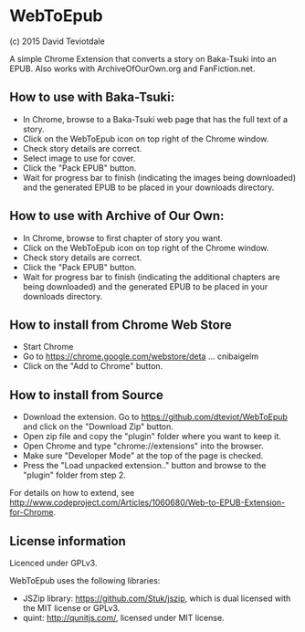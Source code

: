 # WebToEpub
(c) 2015 David Teviotdale

A simple Chrome Extension that converts a story on Baka-Tsuki into an EPUB.
Also works with ArchiveOfOurOwn.org and FanFiction.net.

## How to use with Baka-Tsuki:
* In Chrome, browse to a Baka-Tsuki web page that has the full text of a story.
* Click on the WebToEpub icon on top right of the Chrome window.
* Check story details are correct.
* Select image to use for cover.
* Click the "Pack EPUB" button.
* Wait for progress bar to finish (indicating the images being downloaded) and the generated EPUB to be placed in your downloads directory.

## How to use with Archive of Our Own:
* In Chrome, browse to first chapter of story you want.
* Click on the WebToEpub icon on top right of the Chrome window.
* Check story details are correct.
* Click the "Pack EPUB" button.
* Wait for progress bar to finish (indicating the additional chapters are being downloaded) and the generated EPUB to be placed in your downloads directory.

## How to install from Chrome Web Store
* Start Chrome
* Go to https://chrome.google.com/webstore/deta ... cnibaigelm
* Click on the "Add to Chrome" button.

## How to install from Source
* Download the extension. Go to https://github.com/dteviot/WebToEpub and click on the "Download Zip" button.
* Open zip file and copy the "plugin" folder where you want to keep it.
* Open Chrome and type "chrome://extensions" into the browser.
* Make sure "Developer Mode" at the top of the page is checked.
* Press the "Load unpacked extension.." button and browse to the "plugin" folder from step 2.

For details on how to extend, see http://www.codeproject.com/Articles/1060680/Web-to-EPUB-Extension-for-Chrome.

## License information
Licenced under GPLv3.

WebToEpub uses the following libraries:
* JSZip library: https://github.com/Stuk/jszip, which is dual licensed with the MIT license or GPLv3.
* quint: http://qunitjs.com/, licensed under MIT license.
